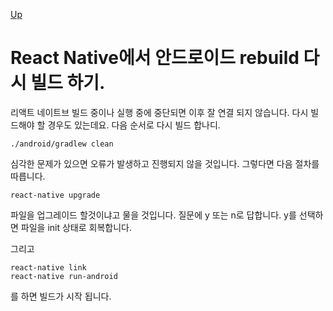 [Up](./index.md)

# React Native에서 안드로이드 rebuild 다시 빌드 하기.

리액트 네이트브 빌드 중이나 실행 중에 중단되면 이후 잘 연결 되지 않습니다. 다시 빌드해야 할 경우도 있는데요. 다음 순서로 다시 빌드 합나디.

```shell
./android/gradlew clean
```

심각한 문제가 있으면 오류가 발생하고 진행되지 않을 것입니다. 그렇다면 다음 절차를 따릅니다.

```shell
react-native upgrade
```
파일을 업그레이드 할것이냐고 물을 것입니다. 질문에 y 또는 n로 답합니다. y를 선택하면 파일을 init 상태로 회복합니다.

그리고

```shell
react-native link
react-native run-android
```

를 하면 빌드가 시작 됩니다.
